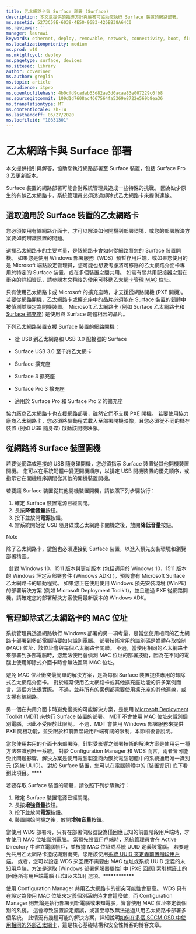 ```yaml
---
title: 乙太網路卡與 Surface 部署 (Surface)
description: 本文章提供的指導方針與解答可協助您執行 Surface 裝置的網路部署。
ms.assetid: 5273C59E-6039-4E50-96B3-426BB38A64C0
ms.reviewer: ''
manager: laurawi
keywords: ethernet, deploy, removable, network, connectivity, boot, firmware, device, adapter, PXE boot, USB, 乙太網路, 部署, 卸除式, 網路, 連線能力, 開機, 韌體, 裝置, 介面卡, PXE 開機
ms.localizationpriority: medium
ms.prod: w10
ms.mktglfcycl: deploy
ms.pagetype: surface, devices
ms.sitesec: library
author: coveminer
ms.author: greglin
ms.topic: article
ms.audience: itpro
ms.openlocfilehash: 4b0cfd9cadab33d82ae3d0acaa83e007229c6fb8
ms.sourcegitcommit: 109d1d7608ac4667564fa5369e8722e569b8ea36
ms.translationtype: MT
ms.contentlocale: zh-TW
ms.lasthandoff: 06/27/2020
ms.locfileid: "10831301"
---
```

# 乙太網路卡與 Surface 部署


本文提供指引與解答，協助您執行網路部署至 Surface 裝置，包括 Surface Pro 3 及更新版本。

Surface 裝置的網路部署可能會對系統管理員造成一些特殊的挑戰。 因為缺少原生的有線乙太網路卡，系統管理員必須透過卸除式乙太網路卡來提供連線。

## 選取適用於 Surface 裝置的乙太網路卡


您必須使用有線網路介面卡，才可以解決如何開機到部署環境，或您的部署解決方案要如何辨識裝置的問題。

選擇乙太網路卡的主要考量，是該網路卡會如何從網路將您的 Surface 裝置開機。 如果您是使用 Windows 部署服務（WDS）預暫存用戶端，或如果您使用的是 Microsoft 端點設定管理員，您可能也想要考慮將可移除的乙太網路介面卡專用於特定的 Surface 裝置，或在多個裝置之間共用。 如需有關共用配接器之潛在衝突的詳細資訊，請參閱本文稍後的[使用可移動乙太網卡管理 MAC 位址](#manage-mac-addresses)。

只有使用乙太網路卡或 Microsoft 的擴充座時，才支援從網路開機 (PXE 開機)。 若要從網路開機，乙太網路卡或擴充座中的晶片必須能在 Surface 裝置的韌體中被偵測並設定為開機裝置。 Microsoft 乙太網路卡 (例如 Surface 乙太網路卡和 [Surface 擴充座](https://www.microsoft.com/surface/accessories/surface-dock)) 是使用與 Surface 韌體相容的晶片。

下列乙太網路裝置支援 Surface 裝置的網路開機：

-   從 USB 到乙太網路和 USB 3.0 配接器的 Surface

-   Surface USB 3.0 至千兆乙太網卡

-   Surface 擴充座

-   Surface 3 擴充座

-   Surface Pro 3 擴充座

-   適用於 Surface Pro 和 Surface Pro 2 的擴充座

協力廠商乙太網路卡也支援網路部署，雖然它們不支援 PXE 開機。 若要使用協力廠商乙太網路卡，您必須將驅動程式載入至部署開機映像，且您必須從不同的儲存裝置 (例如 USB 隨身碟) 啟動該開機映像。

## 從網路將 Surface 裝置開機

若要從網路或連接的 USB 隨身碟開機，您必須指示 Surface 裝置從其他開機裝置開機。 您可以在系統韌體中變更開機順序，以排定 USB 開機裝置的優先順序，或指示它在開機程序期間從其他的開機裝置開機。

若要讓 Surface 裝置從其他開機裝置開機，請依照下列步驟執行：

1.  確定 Surface 裝置電源已經關閉。
2.  長按**降低音量**按鈕。
3.  按下並放開**電源**按鈕。
4.  當系統開始從 USB 隨身碟或乙太網路卡開機之後，放開**降低音量**按鈕。

>[!NOTE]
>除了乙太網路卡，鍵盤也必須連接到 Surface 裝置，以進入預先安裝環境和瀏覽部署精靈。

 
針對 Windows 10，1511 版本與更新版本 (包括適用於 Windows 10，1511 版本的 Windows 評定及部署套件 (Windows ADK) )，預設會有 Microsoft Surface 乙太網路卡的驅動程式。 如果您正在使用使用 Windows 預先安裝環境 (WinPE) 的部署解決方案 (例如 Microsoft Deployment Toolkit)，並且透過 PXE 從網路開機，請確定您的部署解決方案使用最新版本的 Windows ADK。

## <a href="" id="manage-mac-addresses"></a>管理卸除式乙太網路卡的 MAC 位址

系統管理員透過網路執行 Windows 部署的另一項考量，是當您使用相同的乙太網路卡部署到多部電腦時要如何識別電腦。 部署技術常用的識別碼是媒體存取控制 (MAC) 位址，該位址會與每個乙太網路卡關聯。 不過，當使用相同的乙太網路卡來部署到多部電腦時，您無法使用會偵測 MAC 位址的部署技術，因為在不同的電腦上使用卸除式介面卡時會無法區隔 MAC 位址。

避免 MAC 位址衝突最簡單的解決方案，是為每個 Surface 裝置提供專用的卸除式乙太網路介面卡。 對於經常使用乙太網路卡或其他擴充座功能的許多案例而言，這個方法很實際。 不過，並非所有的案例都需要使用擴充座的其他連線，或支援有線網路。

另一個在共用介面卡時避免衝突的可能解決方案，是使用 [Microsoft Deployment Toolkit (MDT)](https://technet.microsoft.com/windows/dn475741) 來執行 Surface 裝置的部署。 MDT 不會使用 MAC 位址來識別個別電腦，因此不受限於此限制。 不過，MDT 會使用 Windows 部署服務來提供 PXE 開機功能，並受限於和前置階段用戶端有關的限制，本節稍後會說明。

當您使用共用的介面卡來部署時，針對受影響之部署技術的解決方案是使用另一種方法來識別唯一系統。 對於 Configuration Manager 和 WDS 而言，兩者皆可能受此問題影響，解決方案是使用電腦製造商內嵌於電腦韌體中的系統通用唯一識別元 (系統 UUID)。 對於 Surface 裝置，您可以在電腦韌體中的 \[裝置資訊\] 底下看到此項目。****

若要存取 Surface 裝置的韌體，請依照下列步驟執行：

1.  確定 Surface 裝置電源已經關閉。
2.  長按**增強音量**按鈕。
3.  按下並放開**電源**按鈕。
4.  裝置開始開機之後，放開**增強音量**按鈕。

當使用 WDS 部署時，只有在部署伺服器設為僅回應已知的前置階段用戶端時，才會使用 MAC 位址識別電腦。 當預先設置用戶端時，系統管理員會在 Active Directory 中建立電腦帳戶，並根據 MAC 位址或系統 UUID 定義該電腦。 若要避免共用乙太網路卡造成識別衝突，您應該使用[系統 UUID 來定義前置階段用戶端](https://technet.microsoft.com/library/cc742034)。 或者，您可以設定 WDS 來回應不需要由 MAC 位址或系統 UUID 定義的未知用戶端，方法是選取 \[Windows 部署伺服器屬性\] 中 [\[PXE 回應\] 索引標籤](https://technet.microsoft.com/library/cc732360)上的 \[回應所有用戶端電腦 (已知及未知)\] 選項。************

使用 Configuration Manager 共用乙太網路卡的衝突可能性會更高。 WDS 只有在設定為使用 MAC 位址來定義個別系統時才會這麼做，而 Configuration Manager 則無論是執行部署到新電腦或未知電腦，皆會使用 MAC 位址來定義個別的系統。 這會導致裝置設定錯誤，或甚至導致無法透過共用乙太網路卡部署多個系統。 此情況有幾種可能的解決方案，詳細說明[如何在多個 SCCM OSD 中使用相同的外部乙太網卡](https://techcommunity.microsoft.com/t5/core-infrastructure-and-security/how-to-use-the-same-external-ethernet-adapter-for-multiple-sccm/ba-p/257374)，這是核心基礎結構和安全性博客的博客文章。

 

 





